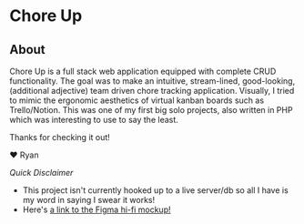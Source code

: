 # Chore Up
## About
Chore Up is a full stack web application equipped with complete CRUD functionality. 
The goal was to make an intuitive, stream-lined, good-looking, (additional adjective) team driven chore tracking application. 
Visually, I tried to mimic the ergonomic aesthetics of virtual kanban boards such as Trello/Notion.
This was one of my first big solo projects, also written in PHP which was interesting to use to say the least.

Thanks for checking it out!

❤️ Ryan

<em>Quick Disclaimer</em>
* This project isn't currently hooked up to a live server/db so all I have is my word in saying I swear it works!
* Here's <a href="https://www.figma.com/file/nypfh1abaMBAt1BqYte8ys/ITP303-Final-Project?node-id=0%3A1" target="_blank">a link to the Figma hi-fi mockup!</a>
